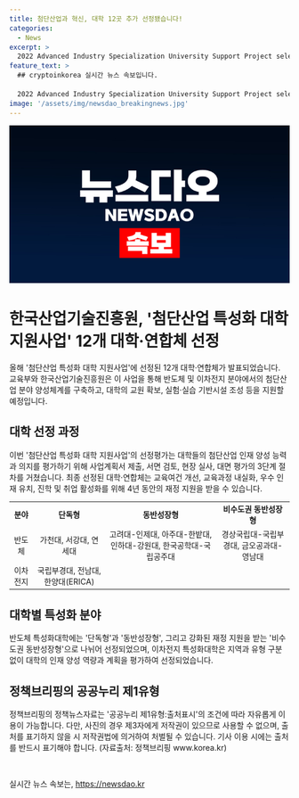 ```yaml
---
title: 첨단산업과 혁신, 대학 12곳 추가 선정됐습니다!
categories:
  - News
excerpt: >
  2022 Advanced Industry Specialization University Support Project selected 12 universities and consortia for support in fields such as semiconductors and secondary batteries. This project aims to build an education system based on industry demand, providing financial support for faculty, infrastructure, and curriculum development. The selection process involved 3 stages of evaluation based on the universities plans and capabilities. The chosen institutions will receive focused financial support for the next 4 years, emphasizing the importance of producing talent aligned with industry needs. For inquiries, contact the Ministry of Education or the Korea Industrial Technology Association.
feature_text: >
  ## cryptoinkorea 실시간 뉴스 속보입니다.

  2022 Advanced Industry Specialization University Support Project selected 12 universities and consortia for support in fields such as semiconductors and secondary batteries. This project aims to build an education system based on industry demand, providing financial support for faculty, infrastructure, and curriculum development. The selection process involved 3 stages of evaluation based on the universities plans and capabilities. The chosen institutions will receive focused financial support for the next 4 years, emphasizing the importance of producing talent aligned with industry needs. For inquiries, contact the Ministry of Education or the Korea Industrial Technology Association.
image: '/assets/img/newsdao_breakingnews.jpg'
---
```


<p><img src="/assets/img/newsdao_breakingnews.jpg" alt="cryptoinkorea 속보" /></p>

<h1>한국산업기술진흥원, '첨단산업 특성화 대학 지원사업' 12개 대학·연합체 선정</h1>

<p data-ke-size="size16">올해 '첨단산업 특성화 대학 지원사업'에 선정된 12개 대학·연합체가 발표되었습니다. 교육부와 한국산업기술진흥원은 이 사업을 통해 반도체 및 이차전지 분야에서의 첨단산업 분야 양성체계를 구축하고, 대학의 교원 확보, 실험·실습 기반시설 조성 등을 지원할 예정입니다.</p>

<h2>대학 선정 과정</h2>

<p data-ke-size="size16">이번 '첨단산업 특성화 대학 지원사업'의 선정평가는 대학들의 첨단산업 인재 양성 능력과 의지를 평가하기 위해 사업계획서 제출, 서면 검토, 현장 실사, 대면 평가의 3단계 절차를 거쳤습니다. 최종 선정된 대학·연합체는 교육여건 개선, 교육과정 내실화, 우수 인재 유치, 진학 및 취업 활성화를 위해 4년 동안의 재정 지원을 받을 수 있습니다.</p>

<table>
  <tr>
    <td style="text-align: center; height: 17px;"><b>분야</b></td>
    <td style="text-align: center; height: 17px;"><b>단독형</b></td>
    <td style="text-align: center; height: 17px;"><b>동반성장형</b></td>
    <td style="text-align: center; height: 17px;"><b>비수도권 동반성장형</b></td>
  </tr>
  <tr>
    <td style="text-align: center; height: 17px;">반도체</td>
    <td style="text-align: center; height: 17px;">가천대, 서강대, 연세대</td>
    <td style="text-align: center; height: 17px;">고려대-인제대, 아주대-한밭대, 인하대-강원대, 한국공학대-국립공주대</td>
    <td style="text-align: center; height: 17px;">경상국립대-국립부경대, 금오공과대-영남대</td>
  </tr>
  <tr>
    <td style="text-align: center; height: 17px;">이차전지</td>
    <td style="text-align: center; height: 17px;">국립부경대, 전남대, 한양대(ERICA)</td>
    <td style="text-align: center; height: 17px;"></td>
    <td style="text-align: center; height: 17px;"></td>
  </tr>
</table>

<h2>대학별 특성화 분야</h2>

<p data-ke-size="size16">반도체 특성화대학에는 '단독형'과 '동반성장형', 그리고 강화된 재정 지원을 받는 '비수도권 동반성장형'으로 나뉘어 선정되었으며, 이차전지 특성화대학은 지역과 유형 구분 없이 대학의 인재 양성 역량과 계획을 평가하여 선정되었습니다.</p>

<h2>정책브리핑의 공공누리 제1유형</h2>

<p data-ke-size="size16">정책브리핑의 정책뉴스자료는 '공공누리 제1유형:출처표시'의 조건에 따라 자유롭게 이용이 가능합니다. 다만, 사진의 경우 제3자에게 저작권이 있으므로 사용할 수 없으며, 출처를 표기하지 않을 시 저작권법에 의거하여 처벌될 수 있습니다. 기사 이용 시에는 출처를 반드시 표기해야 합니다. (자료출처: 정책브리핑 www.korea.kr)</p>

<p data-ke-size="size16">&nbsp;</p>
실시간 뉴스 속보는, <a href="https://newsdao.kr" rel="dofollow">https://newsdao.kr</a>


